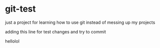 # git-test
just a project for learning how to use git instead of messing up my projects

adding this line for test changes and try to commit

hellolol